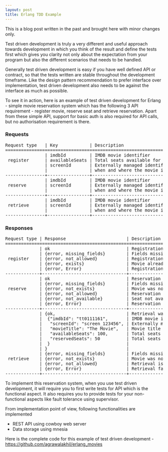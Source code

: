 ```yaml
---
layout: post
title: Erlang TDD Example
---
```


<div class="message">
  This is a blog post written in the past and brought here with minor changes only.
</div>

Test driven development is truly a very different and useful approach towards development in which you think of the result and define the tests first which gives you clarity not only about the expectation from your program but also the different scenarios that needs to be handled.

Generally test driven development is easy if you have well defined API or contract, so that the tests written are stable throughout the development timeframe. Like the design pattern recommendation to prefer interface over implementation, test driven development also needs to be against the interface as much as possible.

To see it in action, here is an example of test driven development for Erlang - simple movie reservation system which has the following 3 API requirement - register movie, reserve seat and retrieve reservation. Apart from these simple API, support for basic auth is also required for API calls, but no authorisation requirement is there.

### Requests
<pre>
Request type   | Key            | Description
========================================================================
               | imdbId         | IMDB movie identifier
 register      | availableSeats | Total seats available for this movie
               | screenId       | Externally managed identifier of
               |                | when and where the movie is screened
---------------+----------------+---------------------------------------
               | imdbId         | IMDB movie identifier
 reserve       | screenId       | Externally managed identifier of
               |                | when and where the movie is screened
---------------+----------------+---------------------------------------
               | imdbId         | IMDB movie identifier
 retrieve      | screenId       | Externally managed identifier of
               |                | when and where the movie is screened 
---------------+----------------+---------------------------------------
</pre>

### Responses
<pre>
Request type | Response                       | Description
==============================================================================
             | ok                             | Registration was successful
             | {error, missing_fields}        | Fields missing in the request
 register    | {error, not_allowed}           | Registration is not allowed
             | {error, exists}                | Movie already exists
             | {error, Error}                 | Registration failed
-------------+--------------------------------+-------------------------------
             | ok                             | Reservation was successful
             | {error, missing_fields}        | Fields missing in the request
 reserve     | {error, not_exists}            | Movie was not registered
             | {error, not_allowed}           | Reservation is not allowed
             | {error, not_available}         | Seat not available for movie
             | {error, Error}                 | Reservation failed
-------------+--------------------------------+-------------------------------
             | {ok,                           | Retrieval was successful
             |  {"imdbId": "tt0111161",       | IMDB movie identifier
             |   "screenId": "screen_123456", | Externally managed identifier
             |   "movieTitle": "The Movie",   | Movie title
             |   "availableSeats": 100,       | Total seats available
             |   "reservedSeats": 50          | Total seats reserved
             |  }                             |
             | }                              |
             | {error, missing_fields}        | Fields missing in the request
 retrieve    | {error, not_exists}            | Movie was not registered
             | {error, not_allowed}           | Retrieval is not allowed
             | {error, Error}                 | Retrieval failed
-------------+--------------------------------+-------------------------------
</pre>

To implement this reservation system, when you use test driven development, it will require you to first write tests for API which is the functional aspect. It also requires you to provide tests for your non-functional aspects like fault tolerance using supervisor.

From implementation point of view, following functionalities are implemented
* REST API using cowboy web server
* Data storage using mnesia

Here is the complete code for this example of test driven development - https://github.com/agrawalakhil/erlang_movies
